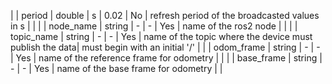 | | period      | double  | s              |   0.02        | No                             | refresh period of the broadcasted values in s           |                                  |
| | node_name   | string  | -              |   -           | Yes                            | name of the ros2 node                                   |                                  |
| | topic_name  | string  | -              |   -           | Yes                            | name of the topic where the device must publish the data| must begin with an initial '/'   |
| | odom_frame  | string  | -              |   -           | Yes                            | name of the reference frame for odometry                |                                  |
| | base_frame  | string  | -              |   -           | Yes                            | name of the base frame for odometry                     |                                  |